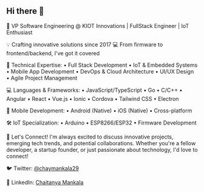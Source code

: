 ## Hi there 👋

<!--
**chaymankala/chaymankala** is a ✨ _special_ ✨ repository because its `README.md` (this file) appears on your GitHub profile.

Here are some ideas to get you started:

- 🔭 I’m currently working on ...
- 🌱 I’m currently learning ...
- 👯 I’m looking to collaborate on ...
- 🤔 I’m looking for help with ...
- 💬 Ask me about ...
- 📫 How to reach me: ...
- 😄 Pronouns: ...
- ⚡ Fun fact: ...
-->

🚀 VP Software Engineering @ KIOT Innovations | FullStack Engineer | IoT Enthusiast

💡 Crafting innovative solutions since 2017
💻 From firmware to frontend/backend, I've got it covered

🔧 Technical Expertise:
   • Full Stack Development     • IoT & Embedded Systems
   • Mobile App Development     • DevOps & Cloud Architecture
   • UI/UX Design               • Agile Project Management

💻 Languages & Frameworks:
   • JavaScript/TypeScript      • Go                • C/C++
   • Angular                    • React             • Vue.js
   • Ionic                      • Cordova           • Tailwind CSS
   • Electron

📱 Mobile Development:
   • Android (Native)           • iOS (Native)      • Cross-platform

🛠️ IoT Specialization:
   • Arduino                    • ESP8266/ESP32     • Firmware Development

🤝 Let's Connect!
I'm always excited to discuss innovative projects, emerging tech trends, and potential collaborations. Whether you're a fellow developer, a startup founder, or just passionate about technology, I'd love to connect!

🐦 Twitter: [@chaymankala29](https://x.com/chaymankala29)

🔗 LinkedIn: [Chaitanya Mankala](https://www.linkedin.com/in/chaitanya-mankala-782a37106/)

